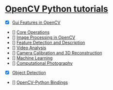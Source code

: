 # [OpenCV Python tutorials](https://docs.opencv.org/3.0-beta/doc/py_tutorials/py_tutorials.html)

- [x] [Gui Features in OpenCV](https://docs.opencv.org/3.0-beta/doc/py_tutorials/py_gui/py_table_of_contents_gui/py_table_of_contents_gui.html)
- [] [Core Operations](https://docs.opencv.org/3.0-beta/doc/py_tutorials/py_core/py_table_of_contents_core/py_table_of_contents_core.html)
- [] [Image Processing in OpenCV](https://docs.opencv.org/3.0-beta/doc/py_tutorials/py_imgproc/py_table_of_contents_imgproc/py_table_of_contents_imgproc.html)
- [] [Feature Detection and Description](https://docs.opencv.org/3.0-beta/doc/py_tutorials/py_feature2d/py_table_of_contents_feature2d/py_table_of_contents_feature2d.html)
- [] [Video Analysis](https://docs.opencv.org/3.0-beta/doc/py_tutorials/py_video/py_table_of_contents_video/py_table_of_contents_video.html)
- [] [Camera Calibration and 3D Reconstruction](https://docs.opencv.org/3.0-beta/doc/py_tutorials/py_calib3d/py_table_of_contents_calib3d/py_table_of_contents_calib3d.html)
- [] [Machine Learning](https://docs.opencv.org/3.0-beta/doc/py_tutorials/py_ml/py_table_of_contents_ml/py_table_of_contents_ml.html)
- [] [Computational Photography](https://docs.opencv.org/3.0-beta/doc/py_tutorials/py_photo/py_table_of_contents_photo/py_table_of_contents_photo.html)
- [x] [Object Detection](https://docs.opencv.org/3.0-beta/doc/py_tutorials/py_objdetect/py_table_of_contents_objdetect/py_table_of_contents_objdetect.html)
- [] [OpenCV-Python Bindings](https://docs.opencv.org/3.0-beta/doc/py_tutorials/py_bindings/py_table_of_contents_bindings/py_table_of_contents_bindings.html)
